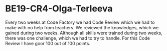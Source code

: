 # BE19-CR4-Olga-Terleeva 
Every two weeks at Code Factory we had Code Review which we had to make with no help from teachers. 
We reviewed the knowledges, which we gained during two weeks. Although all skills were trained during two weeks,
there was one challenge, which we had to try to handle. 
For this Code Review I have goor 100 out of 100 points.
